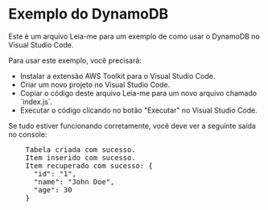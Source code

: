 
<html>
<head>
</head>
<body>
  <h1>Exemplo do DynamoDB</h1>
  <p>Este é um arquivo Leia-me para um exemplo de como usar o DynamoDB no Visual Studio Code.</p>
  <p>Para usar este exemplo, você precisará:</p>
  <ul>
    <li>Instalar a extensão AWS Toolkit para o Visual Studio Code.</li>
    <li>Criar um novo projeto no Visual Studio Code.</li>
    <li>Copiar o código deste arquivo Leia-me para um novo arquivo chamado `index.js`.</li>
    <li>Executar o código clicando no botão "Executar" no Visual Studio Code.</li>
  </ul>
  <p>Se tudo estiver funcionando corretamente, você deve ver a seguinte saída no console:</p>
  <pre>
    Tabela criada com sucesso.
    Item inserido com sucesso.
    Item recuperado com sucesso: {
      "id": "1",
      "name": "John Doe",
      "age": 30
    }
  </pre>
</body>
</html>
